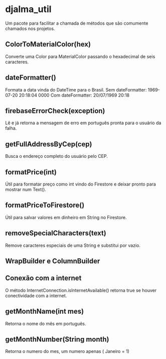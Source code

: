 # djalma_util

Um pacote para facilitar a chamada de métodos que são comumente chamados nos projetos.

## ColorToMaterialColor(hex)

Converte uma Color para MaterialColor passando o hexadecimal de seis caracteres.

## dateFormatter()

Formata a data vinda do DateTime para o Brasil.
Sem dateFormatter: 1969-07-20 20:18:04 0000
Com dateFormatter: 20/07/1969 20:18


## firebaseErrorCheck(exception)

Lê e já retorna a mensagem de erro em português pronta para o usuário da falha.


## getFullAddressByCep(cep)

Busca o endereço completo do usuário pelo CEP.


## formatPrice(int)

Útil para formatar preço como int vindo do Firestore e deixar pronto para mostrar num Text().

## formatPriceToFirestore()

Útil para salvar valores em dinheiro em String no Firestore.


## removeSpecialCharacters(text)

Remove caracteres especiais de uma String e substitui por vazio.


## WrapBuilder e ColumnBuilder

## Conexão com a internet

O método InternetConnection.isInternetAvailable() retorna true se houver conectividade com a internet.

## getMonthName(int mes)

Retorna o nome do mês em português.

## getMonthNumber(String month)

Retorna o numero do mes, um numero apenas ( Janeiro = 1)


